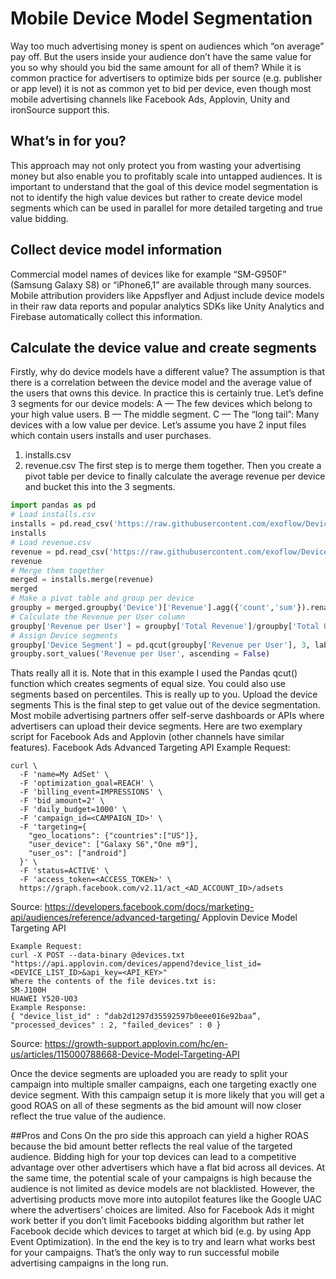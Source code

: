 # Mobile Device Model Segmentation
Way too much advertising money is spent on audiences which “on average” pay off. But the users inside your audience don’t have the same value for you so why should you bid the same amount for all of them? While it is common practice for advertisers to optimize bids per source (e.g. publisher or app level) it is not as common yet to bid per device, even though most mobile advertising channels like Facebook Ads, Applovin, Unity and ironSource support this.

## What’s in for you?
This approach may not only protect you from wasting your advertising money but also enable you to profitably scale into untapped audiences. It is important to understand that the goal of this device model segmentation is not to identify the high value devices but rather to create device model segments which can be used in parallel for more detailed targeting and true value bidding.

## Collect device model information
Commercial model names of devices like for example “SM-G950F” (Samsung Galaxy S8) or “iPhone6,1” are available through many sources. Mobile attribution providers like Appsflyer and Adjust include device models in their raw data reports and popular analytics SDKs like Unity Analytics and Firebase automatically collect this information.

## Calculate the device value and create segments
Firstly, why do device models have a different value? The assumption is that there is a correlation between the device model and the average value of the users that owns this device. In practice this is certainly true. Let’s define 3 segments for our device models:
A — The few devices which belong to your high value users.
B — The middle segment.
C — The “long tail”: Many devices with a low value per device.
Let’s assume you have 2 input files which contain users installs and user purchases.
1. installs.csv 
2. revenue.csv
The first step is to merge them together. Then you create a pivot table per device to finally calculate the average revenue per device and bucket this into the 3 segments.

``` python
import pandas as pd
# Load installs.csv
installs = pd.read_csv('https://raw.githubusercontent.com/exoflow/DeviceModelSegmentation/master/installs.csv', sep = ';')
installs
# Load revenue.csv
revenue = pd.read_csv('https://raw.githubusercontent.com/exoflow/DeviceModelSegmentation/master/revenue.csv', sep = ';')
revenue
# Merge them together
merged = installs.merge(revenue)
merged
# Make a pivot table and group per device
groupby = merged.groupby('Device')['Revenue'].agg({'count','sum'}).rename(columns={'count':'Total Users', 'sum':'Total Revenue'})
# Calculate the Revenue per User column
groupby['Revenue per User'] = groupby['Total Revenue']/groupby['Total Users']
# Assign Device segments
groupby['Device Segment'] = pd.qcut(groupby['Revenue per User'], 3, labels=["C", "B", "A"])
groupby.sort_values('Revenue per User', ascending = False)
```

Thats really all it is. Note that in this example I used the Pandas qcut() function which creates segments of equal size. You could also use segments based on percentiles. This is really up to you.
Upload the device segments
This is the final step to get value out of the device segmentation. Most mobile advertising partners offer self-serve dashboards or APIs where advertisers can upload their device segments. Here are two exemplary script for Facebook Ads and Applovin (other channels have similar features).
Facebook Ads Advanced Targeting API
Example Request:

``` curl
curl \
  -F 'name=My AdSet' \
  -F 'optimization_goal=REACH' \
  -F 'billing_event=IMPRESSIONS' \
  -F 'bid_amount=2' \
  -F 'daily_budget=1000' \
  -F 'campaign_id=<CAMPAIGN_ID>' \
  -F 'targeting={ 
    "geo_locations": {"countries":["US"]}, 
    "user_device": ["Galaxy S6","One m9"], 
    "user_os": ["android"] 
  }' \
  -F 'status=ACTIVE' \
  -F 'access_token=<ACCESS_TOKEN>' \
  https://graph.facebook.com/v2.11/act_<AD_ACCOUNT_ID>/adsets
  ```
Source:
https://developers.facebook.com/docs/marketing-api/audiences/reference/advanced-targeting/
Applovin Device Model Targeting API

``` curl
Example Request:
curl -X POST --data-binary @devices.txt "https://api.applovin.com/devices/append?device_list_id=<DEVICE_LIST_ID>&api_key=<API_KEY>"
Where the contents of the file devices.txt is:
SM-J100H
HUAWEI Y520-U03
Example Response:
{ "device_list_id" : “dab2d1297d35592597b0eee016e92baa”, "processed_devices" : 2, "failed_devices" : 0 }
```

Source:
https://growth-support.applovin.com/hc/en-us/articles/115000788668-Device-Model-Targeting-API

Once the device segments are uploaded you are ready to split your campaign into multiple smaller campaigns, each one targeting exactly one device segment. With this campaign setup it is more likely that you will get a good ROAS on all of these segments as the bid amount will now closer reflect the true value of the audience.

##Pros and Cons
On the pro side this approach can yield a higher ROAS because the bid amount better reflects the real value of the targeted audience. Bidding high for your top devices can lead to a competitive advantage over other advertisers which have a flat bid across all devices. At the same time, the potential scale of your campaigns is high because the audience is not limited as device models are not blacklisted.
However, the advertising products move more into autopilot features like the Google UAC where the advertisers’ choices are limited. Also for Facebook Ads it might work better if you don’t limit Facebooks bidding algorithm but rather let Facebook decide which devices to target at which bid (e.g. by using App Event Optimization).
In the end the key is to try and learn what works best for your campaigns. That’s the only way to run successful mobile advertising campaigns in the long run.





